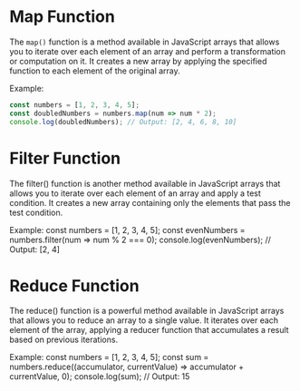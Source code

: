 # Map Function

The `map()` function is a method available in JavaScript arrays that allows you to iterate over each element of an array and perform a transformation or computation on it. It creates a new array by applying the specified function to each element of the original array.

Example:
```javascript
const numbers = [1, 2, 3, 4, 5];
const doubledNumbers = numbers.map(num => num * 2);
console.log(doubledNumbers); // Output: [2, 4, 6, 8, 10]
```

 # Filter Function

The filter() function is another method available in JavaScript arrays that allows you to iterate over each element of an array and apply a test condition. It creates a new array containing only the elements that pass the test condition.


Example:
const numbers = [1, 2, 3, 4, 5];
const evenNumbers = numbers.filter(num => num % 2 === 0);
console.log(evenNumbers); // Output: [2, 4]



# Reduce Function
The reduce() function is a powerful method available in JavaScript arrays that allows you to reduce an array to a single value. It iterates over each element of the array, applying a reducer function that accumulates a result based on previous iterations.

Example:
const numbers = [1, 2, 3, 4, 5];
const sum = numbers.reduce((accumulator, currentValue) => accumulator + currentValue, 0);
console.log(sum); // Output: 15
